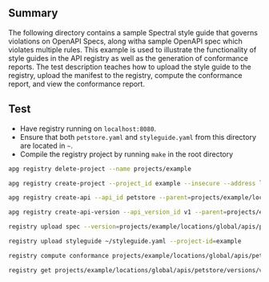 ## Summary

The following directory contains a sample Spectral style guide that governs violations on OpenAPI Specs, along witha sample OpenAPI spec which violates multiple rules. This example is used to illustrate the functionality of style guides in the API registry as well as the generation of conformance reports. The test description teaches how to upload the style guide to the registry, upload the manifest to the registry, compute the conformance report, and view the conformance report.

## Test

- Have registry running on `localhost:8080`.
- Ensure that both `petstore.yaml` and `styleguide.yaml` from this directory are located in `~`.
- Compile the registry project by running `make` in the root directory

```bash
apg registry delete-project --name projects/example

apg registry create-project --project_id example --insecure --address localhost:8080

apg registry create-api --api_id petstore --parent=projects/example/locations/global

apg registry create-api-version --api_version_id v1 --parent=projects/example/locations/global/apis/petstore

registry upload spec --version=projects/example/locations/global/apis/petstore/versions/v1 --style=openapi ~/petstore.yaml

registry upload styleguide ~/styleguide.yaml --project-id=example

registry compute conformance projects/example/locations/global/apis/petstore/versions/v1/specs/petstore.yaml --plugin=true

registry get projects/example/locations/global/apis/petstore/versions/v1/specs/petstore.yaml/artifacts/conformance-apilinterstyleguide --contents
```
